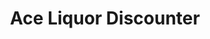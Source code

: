 ---
title: "Ace Liquor Discounter"
url: /spruce-grove/ace-liquor-discounter-1st-avenue/
shop: alcohol
---